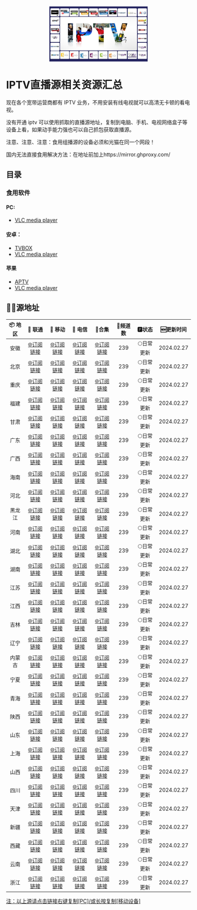 <p align="center"><img src="IPTV.jpg" alt="iptv" width="auto" height="150"></p>

# IPTV直播源相关资源汇总

现在各个宽带运营商都有 IPTV 业务，不用安装有线电视就可以高清无卡顿的看电视。

没有开通 iptv 可以使用抓取的直播源地址，复制到电脑、手机、电视网络盒子等设备上看，如果动手能力强也可以自己抓包获取直播源。

注意、注意、注意：食用组播源的设备必须和光猫在同一个网段！

国内无法直接食用解决方法：在地址前加上https://mirror.ghproxy.com/

## 目录

### 食用软件

#### PC:
- [VLC media player](https://www.videolan.org/vlc/)

#### 安卓：
- [TVBOX](https://github.com/o0HalfLife0o/TVBoxOSC/releases)
- [VLC media player](https://www.videolan.org/vlc/download-android.html)

#### 苹果
- [APTV](https://apps.apple.com/cn/app/aptv/id1630403500)
- [VLC media player](https://www.videolan.org/vlc/download-ios.html)

## 🏄‍♀️源地址


|     📦 地区      |     🔗 联通      |     🔗 移动      |     🔗 电信      |          🔗合集                          | 🔢频道数 |   🅿状态   | 🆕更新时间  |
| :-------------: | :-------------: | :-------------: | :-------------: | :----------------------------------------: | :-----: | :-------: | :--------: |
| 安徽 | [🌐订阅链接]() | [🌐订阅链接]() | [🌐订阅链接]() | [🌐订阅链接](https://mirror.ghproxy.com/https://raw.githubusercontent.com/xisohi/TVBOXOSC/master/live/anhui) |   239   | 🌕日常更新 | 2024.02.27 |
|  北京   | [🌐订阅链接]() | [🌐订阅链接]() | [🌐订阅链接]() | [🌐订阅链接](https://mirror.ghproxy.com/https://raw.githubusercontent.com/xisohi/TVBOXOSC/master/live/beijing) |   239   | 🌕日常更新 | 2024.02.27 |
|  重庆   | [🌐订阅链接]() | [🌐订阅链接]() | [🌐订阅链接]() | [🌐订阅链接](https://mirror.ghproxy.com/https://raw.githubusercontent.com/xisohi/TVBOXOSC/master/live/chongqing) |   239   | 🌕日常更新 | 2024.02.27 |
|  福建   | [🌐订阅链接]() | [🌐订阅链接]() | [🌐订阅链接]() | [🌐订阅链接](https://mirror.ghproxy.com/https://raw.githubusercontent.com/xisohi/TVBOXOSC/master/live/fujian) |   239   | 🌕日常更新 | 2024.02.27 |
|  甘肃   | [🌐订阅链接]() | [🌐订阅链接]() | [🌐订阅链接]() | [🌐订阅链接](https://mirror.ghproxy.com/https://raw.githubusercontent.com/xisohi/TVBOXOSC/master/live/gansu) |   239   | 🌕日常更新 | 2024.02.27 |
|  广东   | [🌐订阅链接]() | [🌐订阅链接]() | [🌐订阅链接]() | [🌐订阅链接](https://mirror.ghproxy.com/https://raw.githubusercontent.com/xisohi/TVBOXOSC/master/live/guangdong) |   239   | 🌕日常更新 | 2024.02.27 |
|  广西   | [🌐订阅链接]() | [🌐订阅链接]() | [🌐订阅链接]() | [🌐订阅链接](https://mirror.ghproxy.com/https://raw.githubusercontent.com/xisohi/TVBOXOSC/master/live/guangxi) |   239   | 🌕日常更新 | 2024.02.27 |
|  海南   | [🌐订阅链接]() | [🌐订阅链接]() | [🌐订阅链接]() | [🌐订阅链接](https://mirror.ghproxy.com/https://raw.githubusercontent.com/xisohi/TVBOXOSC/master/live/hainan) |   239   | 🌕日常更新 | 2024.02.27 |
|  河北   | [🌐订阅链接]() | [🌐订阅链接]() | [🌐订阅链接]() | [🌐订阅链接](https://mirror.ghproxy.com/https://raw.githubusercontent.com/xisohi/TVBOXOSC/master/live/hebei) |   239   | 🌕日常更新 | 2024.02.27 |
|  黑龙江   | [🌐订阅链接]() | [🌐订阅链接]() | [🌐订阅链接]() | [🌐订阅链接](https://mirror.ghproxy.com/https://raw.githubusercontent.com/xisohi/TVBOXOSC/master/live/heilongjiang) |   239   | 🌕日常更新 | 2024.02.27 |
|  河南   | [🌐订阅链接]() | [🌐订阅链接]() | [🌐订阅链接]() | [🌐订阅链接](https://mirror.ghproxy.com/https://raw.githubusercontent.com/xisohi/TVBOXOSC/master/live/henan) |   239   | 🌕日常更新 | 2024.02.27 |
|  湖北   | [🌐订阅链接]() | [🌐订阅链接]() | [🌐订阅链接]() | [🌐订阅链接](https://mirror.ghproxy.com/https://raw.githubusercontent.com/xisohi/TVBOXOSC/master/live/hubei) |   239   | 🌕日常更新 | 2024.02.27 |
|  湖南   | [🌐订阅链接]() | [🌐订阅链接]() | [🌐订阅链接]() | [🌐订阅链接](https://mirror.ghproxy.com/https://raw.githubusercontent.com/xisohi/TVBOXOSC/master/live/hunan) |   239   | 🌕日常更新 | 2024.02.27 |
|  江苏   | [🌐订阅链接]() | [🌐订阅链接]() | [🌐订阅链接]() | [🌐订阅链接](https://mirror.ghproxy.com/https://raw.githubusercontent.com/xisohi/TVBOXOSC/master/live/jiangsu) |   239   | 🌕日常更新 | 2024.02.27 |
|  江西   | [🌐订阅链接]() | [🌐订阅链接]() | [🌐订阅链接]() | [🌐订阅链接](https://mirror.ghproxy.com/https://raw.githubusercontent.com/xisohi/TVBOXOSC/master/live/jiangxi) |   239   | 🌕日常更新 | 2024.02.27 |
|  吉林   | [🌐订阅链接]() | [🌐订阅链接]() | [🌐订阅链接]() | [🌐订阅链接](https://mirror.ghproxy.com/https://raw.githubusercontent.com/xisohi/TVBOXOSC/master/live/jilin) |   239   | 🌕日常更新 | 2024.02.27 |
|  辽宁   | [🌐订阅链接]() | [🌐订阅链接]() | [🌐订阅链接]() | [🌐订阅链接](https://mirror.ghproxy.com/https://raw.githubusercontent.com/xisohi/TVBOXOSC/master/live/liaoning) |   239   | 🌕日常更新 | 2024.02.27 |
|  内蒙古   | [🌐订阅链接]() | [🌐订阅链接]() | [🌐订阅链接]() | [🌐订阅链接](https://mirror.ghproxy.com/https://raw.githubusercontent.com/xisohi/TVBOXOSC/master/live/neimenggu) |   239   | 🌕日常更新 | 2024.02.27 |
|  宁夏   | [🌐订阅链接]() | [🌐订阅链接]() | [🌐订阅链接]() | [🌐订阅链接](https://mirror.ghproxy.com/https://raw.githubusercontent.com/xisohi/TVBOXOSC/master/live/ningxia) |   239   | 🌕日常更新 | 2024.02.27 |
|  青海   | [🌐订阅链接]() | [🌐订阅链接]() | [🌐订阅链接]() | [🌐订阅链接](https://mirror.ghproxy.com/https://raw.githubusercontent.com/xisohi/TVBOXOSC/master/live/qinghai) |   239   | 🌕日常更新 | 2024.02.27 |
|  陕西   | [🌐订阅链接]() | [🌐订阅链接]() | [🌐订阅链接]() | [🌐订阅链接](https://mirror.ghproxy.com/https://raw.githubusercontent.com/xisohi/TVBOXOSC/master/live/xhan3xi) |   239   | 🌕日常更新 | 2024.02.27 |
|  山东   | [🌐订阅链接]() | [🌐订阅链接]() | [🌐订阅链接]() | [🌐订阅链接](https://mirror.ghproxy.com/https://raw.githubusercontent.com/xisohi/TVBOXOSC/master/live/shandong) |   239   | 🌕日常更新 | 2024.02.27 |
|  上海   | [🌐订阅链接]() | [🌐订阅链接]() | [🌐订阅链接]() | [🌐订阅链接](https://mirror.ghproxy.com/https://raw.githubusercontent.com/xisohi/TVBOXOSC/master/live/shanghai) |   239   | 🌕日常更新 | 2024.02.27 |
|  山西   | [🌐订阅链接]() | [🌐订阅链接]() | [🌐订阅链接]() | [🌐订阅链接](https://mirror.ghproxy.com/https://raw.githubusercontent.com/xisohi/TVBOXOSC/master/live/shanxi) |   239   | 🌕日常更新 | 2024.02.27 |
|  四川   | [🌐订阅链接]() | [🌐订阅链接]() | [🌐订阅链接]() | [🌐订阅链接](https://mirror.ghproxy.com/https://raw.githubusercontent.com/xisohi/TVBOXOSC/master/live/sichuan) |   239   | 🌕日常更新 | 2024.02.27 |
|  天津   | [🌐订阅链接]() | [🌐订阅链接]() | [🌐订阅链接]() | [🌐订阅链接](https://mirror.ghproxy.com/https://raw.githubusercontent.com/xisohi/TVBOXOSC/master/live/tianjin) |   239   | 🌕日常更新 | 2024.02.27 |
|  新疆   | [🌐订阅链接]() | [🌐订阅链接]() | [🌐订阅链接]() | [🌐订阅链接](https://mirror.ghproxy.com/https://raw.githubusercontent.com/xisohi/TVBOXOSC/master/live/xingjiang) |   239   | 🌕日常更新 | 2024.02.27 |
|  西藏   | [🌐订阅链接]() | [🌐订阅链接]() | [🌐订阅链接]() | [🌐订阅链接](https://mirror.ghproxy.com/https://raw.githubusercontent.com/xisohi/TVBOXOSC/master/live/xizang) |   239   | 🌕日常更新 | 2024.02.27 |
|  云南   | [🌐订阅链接]() | [🌐订阅链接]() | [🌐订阅链接]() | [🌐订阅链接](https://mirror.ghproxy.com/https://raw.githubusercontent.com/xisohi/TVBOXOSC/master/live/yunnan) |   239   | 🌕日常更新 | 2024.02.27 |
|  浙江   | [🌐订阅链接]() | [🌐订阅链接]() | [🌐订阅链接]() | [🌐订阅链接](https://mirror.ghproxy.com/https://raw.githubusercontent.com/xisohi/TVBOXOSC/master/live/zhejiang) |   239   | 🌕日常更新 | 2024.02.27 |
<u>注：以上源请点击链接右键复制[PC]/或长按复制[移动设备]</u>



